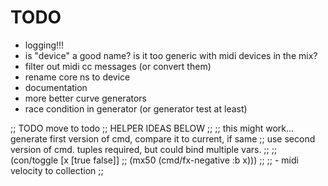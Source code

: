 # TODO

* logging!!!
* is "device" a good name? is it too generic with midi devices in the mix?
* filter out midi cc messages (or convert them)
* rename core ns to device
* documentation
* more better curve generators
* race condition in generator (or generator test at least)



;; TODO move to todo
;; HELPER IDEAS BELOW
;;
;; this might work... generate first version of cmd, compare it to current, if same
;; use second version of cmd. tuples required, but could bind multiple vars.
;;
;; (con/toggle [x [true false]]
;;   (mx50 (cmd/fx-negative :b x)))
;;
;; - midi velocity to collection
;;

